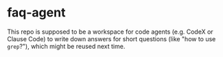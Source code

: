 # faq-agent

This repo is supposed to be a workspace for code agents (e.g. CodeX or Clause Code) to write down answers for short questions (like "how to use `grep`?"), which might be reused next time.

